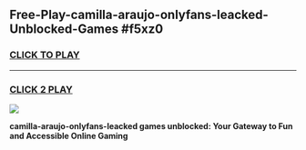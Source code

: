 
## Free-Play-camilla-araujo-onlyfans-leacked-Unblocked-Games #f5xz0
<h3>
<a href="https://news.freeplayer.one?title=camilla-araujo-onlyfans-leacked&ref=8M">CLICK TO PLAY</a></h3>
<hr>

<h3>
<a href="https://news.freeplayer.one?title=camilla-araujo-onlyfans-leacked&ref=8M">CLICK 2 PLAY</a>
  
</h3>

<a href="https://news.freeplayer.one?title=camilla-araujo-onlyfans-leacked&ref=8M"><img src="https://clearcache.store/games.png"></a>


**camilla-araujo-onlyfans-leacked games unblocked: Your Gateway to Fun and Accessible Online Gaming**
